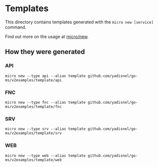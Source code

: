 # Templates

This directory contains templates generated with the `micro new [service]` command.

Find out more on the usage at [micro/new](https://github.com/micro/micro/tree/master/new).

## How they were generated

### API

```
micro new --type api --alias template github.com/yadisnel/go-ms/v2examples/template/api
```

### FNC

```
micro new --type fnc --alias template github.com/yadisnel/go-ms/v2examples/template/fnc
```

### SRV

```
micro new --type srv --alias template github.com/yadisnel/go-ms/v2examples/template/srv
```

### WEB

```
micro new --type web --alias template github.com/yadisnel/go-ms/v2examples/template/web
```

